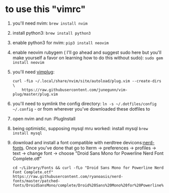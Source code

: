 # to use this "vimrc"

1. you'll need nvim: `brew install nvim`
2. install python3: `brew install python3`
3. enable python3 for nvim: `pip3 install neovim`
4. enable neovim rubygem ( I'll go ahead and suggest sudo here but you'll make yourself a favor on learning how to do this without sudo): `sudo gem install neovim`
5. you'll need [vimplug](https://github.com/junegunn/vim-plug): 

    ```
    curl -fLo ~/.local/share/nvim/site/autoload/plug.vim --create-dirs \
        https://raw.githubusercontent.com/junegunn/vim-plug/master/plug.vim
    ```

6. you'll need to symlink the config directory: `ln -s ~/.dotfiles/config ~/.config` - or from wherever you've downloaded these dotfiles to
7. open nvim and run :PlugInstall<cr>
8. being optimistic, supposing mysql mru worked: install mysql `brew install mysql`
9. download and install a font compatible with nerdtree devicons:[nerd-fonts](https://github.com/ryanoasis/nerd-fonts#combinations). Once you've done that go to Iterm -> preferences -> profiles -> text -> change font -> choose "Droid Sans Mono for Powerline Nerd Font Complete.otf"
    ```
    cd ~/Library/Fonts && curl -fLo "Droid Sans Mono for Powerline Nerd Font Complete.otf" https://raw.githubusercontent.com/ryanoasis/nerd-fonts/master/patched-fonts/DroidSansMono/complete/Droid%20Sans%20Mono%20for%20Powerline%20Nerd%20Font%20Complete.otf
    ```
